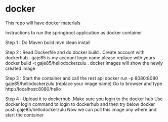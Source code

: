 # docker
This repo will have docker materials 

Instructions to run the springboot application as docker container 

Step 1 :
    Do Maven build 
	mvn clean install
	
Step 2 :
    Read Dockerfile and do docker build . Create account with dockerhub .
	gaje85 is my account login name please replace with yours 
	  docker build -t gaje85/hellodockerzulu .
	  docker images
     	  will show the newly created image 
	  
Step 3 :
  Start the container and call the rest api 
  docker run -p 8080:8080 gaje85/hellodockerzulu (replace your image name)
  Go to browser and type http://localhost:8080/hello
  
Step 4 :
  Upload it to dockerhub .Make sure you login to the docker hub
    Use docker login command to login to dockerhub and then try below
    docker push gaje85/hellodockerzulu
	Now we can pull this image any where and start the container 
	
	
 